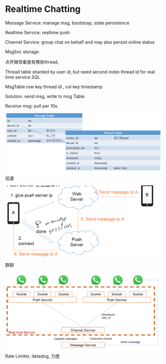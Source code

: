 # Realtime Chatting

Message Service: manage msg, bootstrap, state persistence

Realtime Service: realtime push

Channel Service: group chat on behalf and may also persist online status

MsgSvc storage:

点开微信看我有哪些thread,

Thread table sharded by user id, but need second index thread id for real time service SQL

MsgTable row key thread id , col key timestamp

Solution: send msg, write to msg Table

Receive msg: pull per 10s.

![](/assets/chatMsgTbl.png)加速

![](/assets/rt.png)

群聊

![](/assets/groupchat.png)Rate Limiter, datadog, 力度

